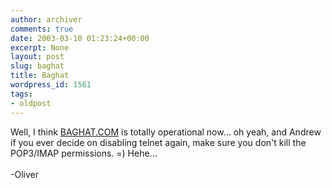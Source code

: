 ```yaml
---
author: archiver
comments: true
date: 2003-03-10 01:23:24+00:00
excerpt: None
layout: post
slug: baghat
title: Baghat
wordpress_id: 1561
tags:
- oldpost
---
```


Well, I think <a href="http://www.baghat.com">BAGHAT.COM</a> is totally operational now... oh yeah, and Andrew if you ever decide on disabling telnet again, make sure you don't kill the POP3/IMAP permissions. =) Hehe...<br /><br />-Oliver